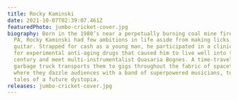 ```yaml
---
title: Rocky Kaminski
date: 2021-10-07T02:39:07.461Z
featuredPhoto: jumbo-cricket-cover.jpg
biography: Born in the 1980’s near a perpetually burning coal mine fire in rural
  PA, Rocky Kaminski had few ambitions in life aside from making licks on his
  guitar. Strapped for cash as a young man, he participated in a clinical trial
  for experimental anti-aging drugs that caused him to live well into the 22nd
  century and meet multi-instrumentalist Quasaria Bognes. A time-traveling
  garbage truck transports them to gigs throughout the fabric of spacetime,
  where they dazzle audiences with a band of superpowered musicians, telling
  tales of a future dystopia.
releases: jumbo-cricket-cover.jpg
---
```

